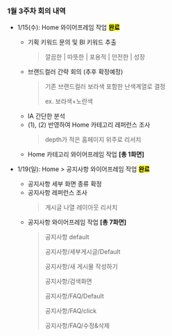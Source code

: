 ### 1월 3주차 회의 내역
- 1/15(수): Home 와이어프레임 작업 **<mark>완료</mark>**
  - 기획 키워드 문의 및 BI 키워드 추출
    > 깔끔한 | 따뜻한 | 포용적 | 안전한 | 성장
  - 브랜드컬러 간략 회의 (추후 확정예정)
    > 기존 브랜드컬러 보라색 포함한 난색계열로 결정
    > 
    > ex. 보라색+노란색
  - IA 간단한 분석
  - (1), (2) 반영하여 Home 카테고리 레퍼런스 조사
    > depth가 적은 홈페이지 위주로 리서치
  - Home 카테고리 와이어프레임 작업 **[총 1화면]**

- 1/19(일): Home > 공지사항 와이어프레임 작업 **<mark>완료</mark>**
  - 공지사항 세부 화면 종류 확정
  - 공지사항 레퍼런스 조사
    > 게시글 나열 레이아웃 리서치
  - 공지사항 와이어프레임 작업 **[총 7화면]**
    > 공지사항 default
    > 
    > 공지사항/세부게시글/Default
    > 
    > 공지사항/새 게시물 작성하기
    > 
    > 공지사항/검색화면
    > 
    > 공지사항/FAQ/Default
    > 
    > 공지사항/FAQ/click
    > 
    > 공지사항/FAQ/수정&삭제
